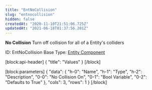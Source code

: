 ```yaml
---
title: "EntNoCollision"
slug: "entnocollision"
hidden: false
createdAt: "2020-11-10T21:51:06.725Z"
updatedAt: "2021-06-18T01:37:56.201Z"
---
```

**No Collision**
Turn off collision for all of a Entity's colliders

ID: EntNoCollision
Base Type: [Entity Component](doc:componententity)

[block:api-header]
{
  "title": "Values"
}
[/block]

[block:parameters]
{
  "data": {
    "h-0": "Name",
    "h-1": "Type",
    "h-2": "Description",
    "0-0": "No Collision On",
    "0-1": "Bool Variable",
    "0-2": "Defaults to True"
  },
  "cols": 3,
  "rows": 1
}
[/block]